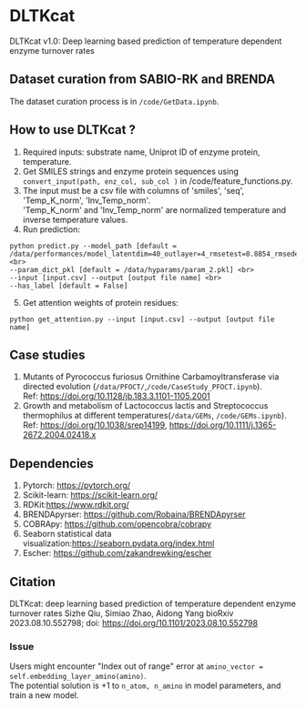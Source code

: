 # DLTKcat
DLTKcat v1.0: Deep learning based prediction of temperature dependent enzyme turnover rates
## Dataset curation from SABIO-RK and BRENDA
The dataset curation process is in `/code/GetData.ipynb`.
## How to use DLTKcat ?
1. Required inputs: substrate name, Uniprot ID of enzyme protein, temperature.<br>
2. Get SMILES strings and enzyme protein sequences using `convert_input(path, enz_col, sub_col )` in /code/feature_functions.py.<br>
3. The input must be a csv file with columns of 'smiles', 'seq', 'Temp_K_norm', 'Inv_Temp_norm'.<br>
    'Temp_K_norm' and 'Inv_Temp_norm' are normalized temperature and inverse temperature values.<br>
4. Run prediction:<br>
```
python predict.py --model_path [default = /data/performances/model_latentdim=40_outlayer=4_rmsetest=0.8854_rmsedev=0.908.pth]<br>
--param_dict_pkl [default = /data/hyparams/param_2.pkl] <br>
--input [input.csv] --output [output file name] <br>
--has_label [default = False]
```
5. Get attention weights of protein residues:<br>
```
python get_attention.py --input [input.csv] --output [output file name]
```
## Case studies
1. Mutants of Pyrococcus furiosus Ornithine Carbamoyltransferase via directed evolution (`/data/PFOCT/`,`/code/CaseStudy_PFOCT.ipynb`).<br>
    Ref: https://doi.org/10.1128/jb.183.3.1101-1105.2001
2. Growth and metabolism of Lactococcus lactis and Streptococcus thermophilus at different temperatures(`/data/GEMs`, `/code/GEMs.ipynb`).<br>
    Ref: https://doi.org/10.1038/srep14199,  https://doi.org/10.1111/j.1365-2672.2004.02418.x

## Dependencies
1. Pytorch: https://pytorch.org/
2. Scikit-learn: https://scikit-learn.org/
3. RDKit:https://www.rdkit.org/
4. BRENDApyrser: https://github.com/Robaina/BRENDApyrser
5. COBRApy: https://github.com/opencobra/cobrapy
6. Seaborn statistical data visualization:https://seaborn.pydata.org/index.html
7. Escher: https://github.com/zakandrewking/escher
## Citation
DLTKcat: deep learning based prediction of temperature dependent enzyme turnover rates
Sizhe Qiu, Simiao Zhao, Aidong Yang
bioRxiv 2023.08.10.552798; doi: https://doi.org/10.1101/2023.08.10.552798
### Issue
Users might encounter "Index out of range" error at `amino_vector = self.embedding_layer_amino(amino)`.<br>
The potential solution is +1 to `n_atom, n_amino` in model parameters, and train a new model.
